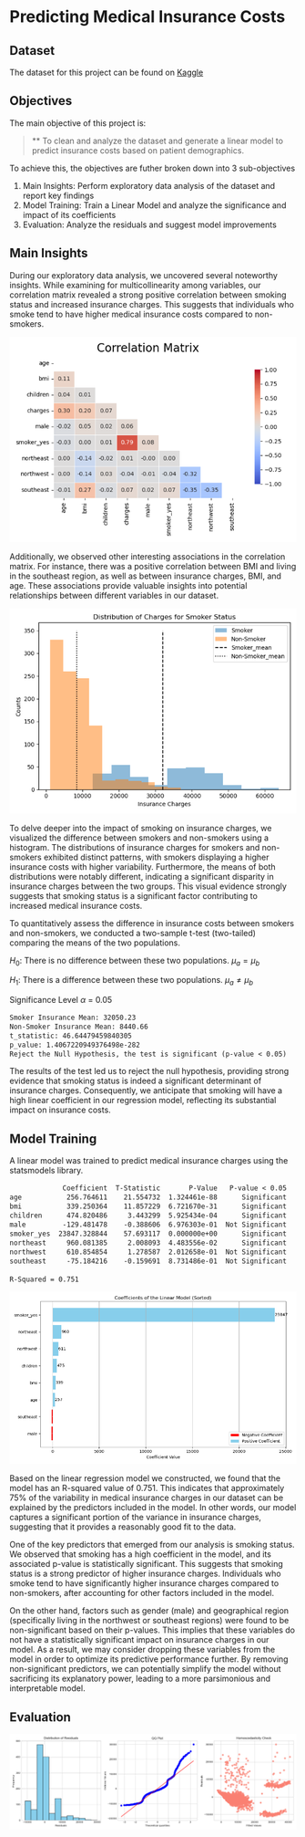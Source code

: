 # Predicting Medical Insurance Costs
 

## Dataset

The dataset for this project can be found on [Kaggle](https://www.kaggle.com/datasets/teertha/ushealthinsurancedataset)

## Objectives

The main objective of this project is:

> ** To clean and analyze the dataset and generate a linear model to predict insurance costs based on patient demographics.

To achieve this, the objectives are futher broken down into 3 sub-objectives
1. Main Insights: Perform exploratory data analysis of the dataset and report key findings
2. Model Training: Train a Linear Model and analyze the significance and impact of its coefficients
3. Evaluation: Analyze the residuals and suggest model improvements

## Main Insights

During our exploratory data analysis, we uncovered several noteworthy insights. While examining for multicollinearity among variables, our correlation matrix revealed a strong positive correlation between smoking status and increased insurance charges. This suggests that individuals who smoke tend to have higher medical insurance costs compared to non-smokers.

![CR_mat](figures/cor_mat.png)


Additionally, we observed other interesting associations in the correlation matrix. For instance, there was a positive correlation between BMI and living in the southeast region, as well as between insurance charges, BMI, and age. These associations provide valuable insights into potential relationships between different variables in our dataset.

![smoking_hist](figures/smoker_histogram.png)

To delve deeper into the impact of smoking on insurance charges, we visualized the difference between smokers and non-smokers using a histogram. The distributions of insurance charges for smokers and non-smokers exhibited distinct patterns, with smokers displaying a higher insurance costs with higher variability. Furthermore, the means of both distributions were notably different, indicating a significant disparity in insurance charges between the two groups. This visual evidence strongly suggests that smoking status is a significant factor contributing to increased medical insurance costs.

To quantitatively assess the difference in insurance costs between smokers and non-smokers, we conducted a two-sample t-test (two-tailed) comparing the means of the two populations.

$H_0$: There is no difference between these two populations. $\mu_a = \mu_b$

$H_1$: There is a difference between these two populations. $\mu_a \neq \mu_b$

Significance Level $\alpha$ = 0.05

```shell
Smoker Insurance Mean: 32050.23
Non-Smoker Insurance Mean: 8440.66
t_statistic: 46.64479459840305
p_value: 1.4067220949376498e-282
Reject the Null Hypothesis, the test is significant (p-value < 0.05)
```

The results of the test led us to reject the null hypothesis, providing strong evidence that smoking status is indeed a significant determinant of insurance charges. Consequently, we anticipate that smoking will have a high linear coefficient in our regression model, reflecting its substantial impact on insurance costs.


## Model Training 

A linear model was trained to predict medical insurance charges using the statsmodels library. 

```shell
             Coefficient  T-Statistic       P-Value   P-value < 0.05
age           256.764611    21.554732  1.324461e-88      Significant
bmi           339.250364    11.857229  6.721670e-31      Significant
children      474.820486     3.443299  5.925434e-04      Significant
male         -129.481478    -0.388606  6.976303e-01  Not Significant
smoker_yes  23847.328844    57.693117  0.000000e+00      Significant
northeast     960.081385     2.008093  4.483556e-02      Significant
northwest     610.854854     1.278587  2.012658e-01  Not Significant
southeast     -75.184216    -0.159691  8.731486e-01  Not Significant

R-Squared = 0.751

```

![model_coeff](figures/linear_coeff.png)

Based on the linear regression model we constructed, we found that the model has an R-squared value of 0.751. This indicates that approximately 75% of the variability in medical insurance charges in our dataset can be explained by the predictors included in the model. In other words, our model captures a significant portion of the variance in insurance charges, suggesting that it provides a reasonably good fit to the data.

One of the key predictors that emerged from our analysis is smoking status. We observed that smoking has a high coefficient in the model, and its associated p-value is statistically significant. This suggests that smoking status is a strong predictor of higher insurance charges. Individuals who smoke tend to have significantly higher insurance charges compared to non-smokers, after accounting for other factors included in the model.

On the other hand, factors such as gender (male) and geographical region (specifically living in the northwest or southeast regions) were found to be non-significant based on their p-values. This implies that these variables do not have a statistically significant impact on insurance charges in our model. As a result, we may consider dropping these variables from the model in order to optimize its predictive performance further. By removing non-significant predictors, we can potentially simplify the model without sacrificing its explanatory power, leading to a more parsimonious and interpretable model.

## Evaluation


![model_resids](figures/residual_plots.png)


